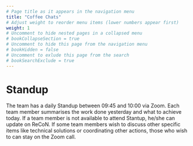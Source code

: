 ```yaml
---
# Page title as it appears in the navigation menu
title: "Coffee Chats"
# Adjust weight to reorder menu items (lower numbers appear first)
weight: 1
# Uncomment to hide nested pages in a collapsed menu
# bookCollapseSection = true
# Uncomment to hide this page from the navigation menu
# bookHidden = false
# Uncomment to exlude this page from the search
# bookSearchExclude = true
---
```


# Standup

The team has a daily Standup between 09:45 and 10:00 via Zoom.
Each team member summarises the work done yesterday and what to achieve today.
If a team member is not available to attend Stantup, he/she can update on ReCoN.
If some team members wish to discuss other specific items like technical solutions or coordinating other actions, those who wish to can stay on the Zoom call. 